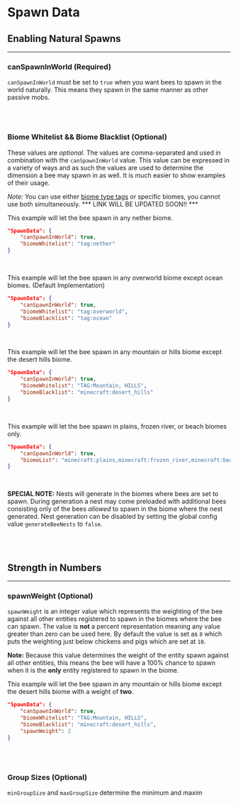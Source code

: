 # **Spawn Data**

## **Enabling Natural Spawns**
***


### **canSpawnInWorld** (Required)

`canSpawnInWorld` must be set to `true` when you want bees to spawn in the world naturally. This means they spawn in the same manner as other passive mobs.

<br>
<br>

### **Biome Whitelist && Biome Blacklist** (Optional)

These values are *optional.* The values are comma-separated and used in combination with the `canSpawnInWorld` value. This value can be expressed in a variety of ways and as such the values are used to determine the dimension a bee may spawn in as well. It is much easier to show examples of their usage.

*Note:* You can use either [biome type tags](https://github.com/Dungeon-Derps-Development/ResourcefulBees/wiki/Biome-Tags) or specific biomes, you cannot use both simultaneously.
*** LINK WILL BE UPDATED SOON!! ***

This example will let the bee spawn in any nether biome.
```json
"SpawnData": {
	"canSpawnInWorld": true,
	"biomeWhitelist": "tag:nether"
}
```
<br>

This example will let the bee spawn in any overworld biome except ocean biomes. (Default Implementation)
```json
"SpawnData": {
	"canSpawnInWorld": true,
	"biomeWhitelist": "tag:overworld",
	"biomeBlacklist": "tag:ocean"
}
```
<br>

This example will let the bee spawn in any mountain or hills biome except the desert hills biome.
```json
"SpawnData": {
	"canSpawnInWorld": true,
	"biomeWhitelist": "TAG:Mountain, HILLS",
	"biomeBlacklist": "minecraft:desert_hills"
}
```
<br>

This example will let the bee spawn in plains, frozen river, or beach biomes only.
```json
"SpawnData": {
	"canSpawnInWorld": true,
	"biomeList": "minecraft:plains,minecraft:frozen_river,minecraft:beach"
}
```
<br>

**SPECIAL NOTE:** Nests will generate in the biomes where bees are set to spawn. During generation a nest may come preloaded with additional bees consisting only of the bees *allowed* to spawn in the biome where the nest generated. Nest generation can be disabled by setting the global config value `generateBeeNests` to `false`.

<br>
<br>

## **Strength in Numbers**
***

### **spawnWeight** (Optional)

`spawnWeight` is an integer value which represents the weighting of the bee against all other entities registered to spawn in the biomes where the bee can spawn. The value is **not** a percent representation meaning any value greater than zero can be used here. By default the value is set as `8` which puts the weighting just below chickens and pigs which are set at `10`.

**Note:** Because this value determines the weight of the entity spawn against all other entities, this means the bee will have a 100% chance to spawn when it is the **only** entity registered to spawn in the biome.

This example will let the bee spawn in any mountain or hills biome except the desert hills biome with a weight of **two**.
```json
"SpawnData": {
	"canSpawnInWorld": true,
	"biomeWhitelist": "TAG:Mountain, HILLS",
	"biomeBlacklist": "minecraft:desert_hills",
	"spawnWeight": 2
}
```

<br>
<br>

### **Group Sizes** (Optional)

`minGroupSize` and `maxGroupSize` determine the minimum and maxim
<!--stackedit_data:
eyJoaXN0b3J5IjpbODc0MDQ2NTI1LDE5Mjg5NTcyMDcsMTY4ND
YzMzA3MV19
-->
